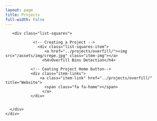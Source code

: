```yaml
---
layout: page
title: Projects 
full-width: False
---
```


 <div class="container-fluid">
       
           
   <div class="row">
                 
       <div class="list-squares">
          
                <!-- Creating a Project -->
                  <div class="list-squares-item">
                     <a href="../projects/overfill/"><img src="/assets/img/crepe.jpg" class="item-img"></a>
                    <h4>Overfill Bins Detection</h4>
                  
               <!-- Ceating Project Home button-->
               <div class="item-links">
                   <a class="item-link" href="../projects/overfill/" title="Website">
                     <span class="fa fa-home"></span>
                    </a>
               </div>
                      
 
      </div>
    </div>
</div>
